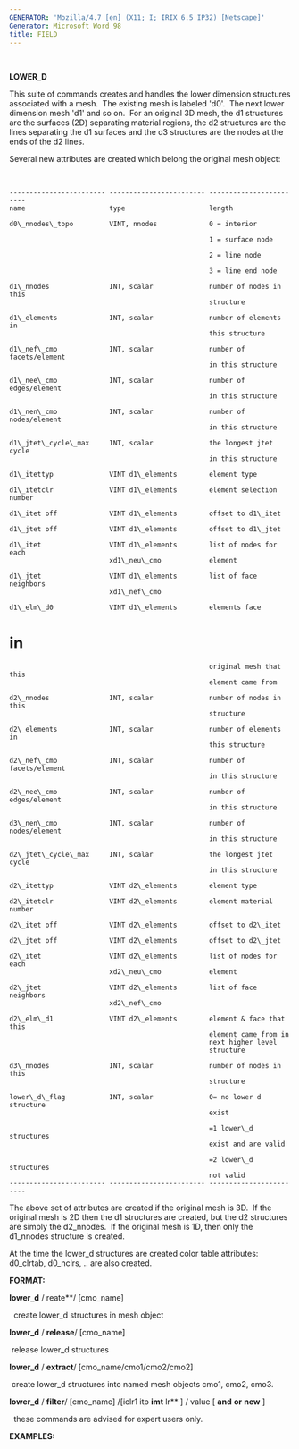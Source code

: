 ```yaml
---
GENERATOR: 'Mozilla/4.7 [en] (X11; I; IRIX 6.5 IP32) [Netscape]'
Generator: Microsoft Word 98
title: FIELD
---
```


 

 **LOWER\_D**

  This suite of commands creates and handles the lower dimension
  structures associated with a mesh.  The existing mesh is labeled
  'd0'.  The next lower dimension mesh 'd1' and so on.  For an
  original 3D mesh, the d1 structures are the surfaces (2D) separating
  material regions, the d2 structures are the lines separating the d1
  surfaces and the d3 structures are the nodes at the ends of the d2
  lines.

  Several new attributes are created which belong the original mesh
  object:

   
 
    ------------------------ ------------------------ ------------------------
    name                     type                     length
 
    d0\_nnodes\_topo         VINT, nnodes             0 = interior

                                                      1 = surface node

                                                      2 = line node

                                                      3 = line end node
 
    d1\_nnodes               INT, scalar              number of nodes in this
                                                      structure
 
    d1\_elements             INT, scalar              number of elements in
                                                      this structure
 
    d1\_nef\_cmo             INT, scalar              number of facets/element
                                                      in this structure
 
    d1\_nee\_cmo             INT, scalar              number of edges/element
                                                      in this structure
 
    d1\_nen\_cmo             INT, scalar              number of nodes/element
                                                      in this structure
 
    d1\_jtet\_cycle\_max     INT, scalar              the longest jtet cycle
                                                      in this structure
 
    d1\_itettyp              VINT d1\_elements        element type
 
    d1\_itetclr              VINT d1\_elements        element selection number
 
    d1\_itet off             VINT d1\_elements        offset to d1\_itet
 
    d1\_jtet off             VINT d1\_elements        offset to d1\_jtet
 
    d1\_itet                 VINT d1\_elements        list of nodes for each
                             xd1\_neu\_cmo            element
 
    d1\_jtet                 VINT d1\_elements        list of face neighbors
                             xd1\_nef\_cmo            
 
    d1\_elm\_d0              VINT d1\_elements        elements face 
# in
                                                      original mesh that this
                                                      element came from
 
    d2\_nnodes               INT, scalar              number of nodes in this
                                                      structure
 
    d2\_elements             INT, scalar              number of elements in
                                                      this structure
 
    d2\_nef\_cmo             INT, scalar              number of facets/element
                                                      in this structure
 
    d2\_nee\_cmo             INT, scalar              number of edges/element
                                                      in this structure
 
    d3\_nen\_cmo             INT, scalar              number of nodes/element
                                                      in this structure
 
    d2\_jtet\_cycle\_max     INT, scalar              the longest jtet cycle
                                                      in this structure
 
    d2\_itettyp              VINT d2\_elements        element type
 
    d2\_itetclr              VINT d2\_elements        element material number
 
    d2\_itet off             VINT d2\_elements        offset to d2\_itet
 
    d2\_jtet off             VINT d2\_elements        offset to d2\_jtet
 
    d2\_itet                 VINT d2\_elements        list of nodes for each
                             xd2\_neu\_cmo            element
 
    d2\_jtet                 VINT d2\_elements        list of face neighbors 
                             xd2\_nef\_cmo            
 
    d2\_elm\_d1              VINT d2\_elements        element & face that this
                                                      element came from in
                                                      next higher level
                                                      structure
 
    d3\_nnodes               INT, scalar              number of nodes in this
                                                      structure
 
    lower\_d\_flag           INT, scalar              0= no lower d structure
                                                      exist

                                                      =1 lower\_d structures
                                                      exist and are valid

                                                      =2 lower\_d structures
                                                      not valid
    ------------------------ ------------------------ ------------------------
 
  The above set of attributes are created if the original mesh is 3D. 
  If the original mesh is 2D then the d1 structures are created, but
  the d2 structures are simply the d2\_nnodes.  If the original mesh
  is 1D, then only the d1\_nnodes structure is created.
 
  At the time the lower\_d structures are created color table
  attributes: d0\_clrtab, d0\_nclrs, .. are also created.

 **FORMAT:**

  **lower\_d** / reate**/ [cmo\_name]

    create lower\_d structures in mesh object

  **lower\_d** / **release**/ [cmo\_name]

   release lower\_d structures

  **lower\_d** / **extract**/ [cmo\_name/cmo1/cmo2/cmo2]

   create lower\_d structures into named mesh objects cmo1, cmo2,
  cmo3.

  **lower\_d** / **filter**/ [cmo\_name] /[iclr1  itp  **imt** 
  lr** ] / value [ **and**  **or**  **new** ]

    these commands are advised for expert users only.

 **EXAMPLES:**

 
